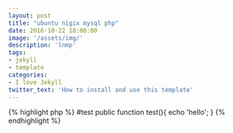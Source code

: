```yaml
---
layout: post
title: "ubuntu nigix mysql php"
date: 2016-10-22 18:00:00
image: '/assets/img/'
description: 'lnmp'
tags:
- jekyll 
- template 
categories:
- I love Jekyll
twitter_text: 'How to install and use this template'
---
```


{% highlight php %}
#test
public function test(){
    echo 'hello';
}
{% endhighlight %}